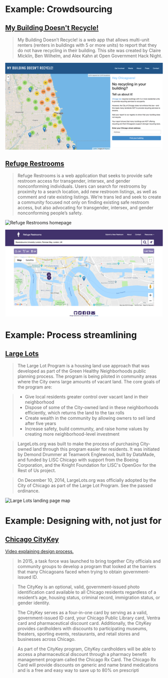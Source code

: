 
# Example: Crowdsourcing

## [My Building Doesn't Recycle!](http://mybuildingdoesntrecycle.com/)

>My Building Doesn’t Recycle! is a web app that allows multi-unit renters (renters in buildings with 5 or more units) to report that they do not have recycling in their building. This site was created by Claire Micklin, Ben Wilhelm, and Alex Kahn at Open Government Hack Night.

![Landing page map of My Building Doesn't Recycle!](/images/recylcing.png)





## [Refuge Restrooms](https://www.refugerestrooms.org/)

>Refuge Restrooms is a web application that seeks to provide safe restroom access for transgender, intersex, and gender nonconforming individuals. Users can search for restrooms by proximity to a search location, add new restroom listings, as well as comment and rate existing listings.
>We’re trans led and seek to create a community focused not only on finding existing safe restroom access, but also advocating for transgender, intersex, and gender nonconforming people’s safety.

![Refuge Restrooms homepage](/images/refuge_restrooms1.png)

![Refuge Restrooms around Ravensbourne University, London](/images/refuge_restrooms2.png)




# Example: Process streamlining

## [Large Lots](https://largelots.org/)

>The Large Lot Program is a housing land use approach that was developed as part of the Green Healthy Neighborhoods public planning process. The program is being piloted in community areas where the City owns large amounts of vacant land. The core goals of the program are:

> - Give local residents greater control over vacant land in their neighborhood
> - Dispose of some of the City-owned land in these neighborhoods efficiently, which returns the land to the tax rolls
> - Create wealth in the community by allowing owners to sell land after five years
> - Increase safety, build community, and raise home values by creating more neighborhood-level investment

>LargeLots.org was built to make the process of purchasing City-owned land through this program easier for residents. It was initiated by Demond Drummer at Teamwork Englewood, built by DataMade, and funded by LISC Chicago with support from the Boeing Corporation, and the Knight Foundation for LISC's OpenGov for the Rest of Us project.

>On December 10, 2014, LargeLots.org was officially adopted by the City of Chicago as part of the Large Lot Program. See the passed ordinance.

![Large Lots landing page map](https://datamade.us/images/our-work/large-lots.png)




# Example: Designing with, not just for
## [Chicago CityKey](http://www.chicityclerk.com/chicagocitykey/)
[Video explaining design process.](https://www.youtube.com/watch?v=PaOj3MJOXBw)

>In 2015, a task force was launched to bring together City officials and community groups to develop a program that looked at the barriers that many Chicagoans faced when trying to obtain government-issued ID.

>The CityKey is an optional, valid, government-issued photo identification card available to all Chicago residents regardless of a resident’s age, housing status, criminal record, immigration status, or gender identity.

>The CityKey serves as a four-in-one card by serving as a valid, government-issued ID card, your Chicago Public Library card, Ventra card and pharmaceutical discount card. Additionally, the CityKey provides cardholders with discounts to participating museums, theaters, sporting events, restaurants, and retail stores and businesses across Chicago.

>As part of the CityKey program, CityKey cardholders will be able to access a pharmaceutical discount through a pharmacy benefit management program called the Chicago Rx Card. The Chicago Rx Card will provide discounts on generic and name brand medications and is a free and easy way to save up to 80% on prescripti
